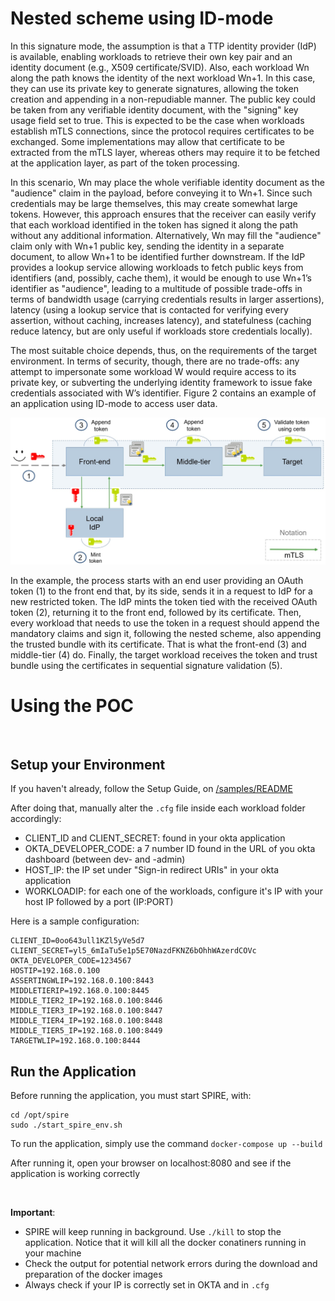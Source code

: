 # Nested scheme using ID-mode

In this signature mode, the assumption is that a TTP identity provider (IdP) is available, enabling workloads to retrieve their own key pair and an identity document (e.g., X509 certificate/SVID). Also, each workload Wn along the path knows the identity of the next workload Wn+1. In this case, they can use its private key to generate signatures, allowing the token creation and appending in a non-repudiable manner. The public key could be taken from any verifiable identity document, with the "signing" key usage field set to true. This is expected to be the case when workloads establish mTLS connections, since the protocol requires certificates to be exchanged. Some implementations may allow that certificate to be extracted from the mTLS layer, whereas others may require it to be fetched at the application layer, as part of the token processing.

In this scenario, Wn may place the whole verifiable identity document as the "audience" claim in the payload, before conveying it to Wn+1. Since such credentials may be large themselves, this may create somewhat large tokens. However, this approach ensures that the receiver can easily verify that each workload identified in the token has signed it along the path without any additional information. Alternatively, Wn may fill the "audience" claim only with Wn+1 public key, sending the identity in a separate document, to allow Wn+1 to be identified further downstream. If the IdP provides a lookup service allowing workloads to fetch public keys from identifiers (and, possibly, cache them), it would be enough to use Wn+1’s identifier as "audience", leading to a multitude of possible trade-offs in terms of bandwidth usage (carrying credentials results in larger assertions), latency (using a lookup service that is contacted for verifying every assertion, without caching, increases latency), and statefulness (caching reduce latency, but are only useful if workloads store credentials locally).  

The most suitable choice depends, thus, on the requirements of the target environment. In terms of security, though, there are no trade-offs: any attempt to impersonate some workload W would require access to its private key, or subverting the underlying identity framework to issue fake credentials associated with W’s identifier. Figure 2 contains an example of an application using ID-mode to access user data.

![alt text](https://github.com/HPE-USP-SPIRE/signed-assertions/blob/main/doc/idmode.jpg)


In the example, the process starts with an end user providing an OAuth token (1) to the front end that, by its side, sends it in a request to IdP for a new restricted token. The IdP mints the token tied with the received OAuth token (2), returning it to the front end, followed by its certificate. Then, every workload that needs to use the token in a request should append the mandatory claims and sign it, following the nested scheme, also appending the trusted bundle with its certificate. That is what the front-end (3) and middle-tier (4) do. Finally, the target workload receives the token and trust bundle using the certificates in sequential signature validation (5).

# Using the POC

</br>

## Setup your Environment

If you haven't already, follow the Setup Guide, on [/samples/README](../README.MD) 

After doing that, manually alter the `.cfg` file inside each workload folder accordingly:

- CLIENT_ID and CLIENT_SECRET: found in your okta application
- OKTA_DEVELOPER_CODE: a 7 number ID found in the URL of you okta dashboard (between dev- and -admin)
- HOST_IP: the IP set under "Sign-in redirect URIs" in your okta application
- WORKLOADIP: for each one of the workloads, configure it's IP with your host IP followed by a port (IP:PORT)

Here is a sample configuration:

```
CLIENT_ID=0oo643ull1KZl5yVe5d7
CLIENT_SECRET=yl5_6mIaTu5e1p5E70NazdFKNZ6bOhhWAzerdCOVc
OKTA_DEVELOPER_CODE=1234567
HOSTIP=192.168.0.100
ASSERTINGWLIP=192.168.0.100:8443
MIDDLETIERIP=192.168.0.100:8445
MIDDLE_TIER2_IP=192.168.0.100:8446
MIDDLE_TIER3_IP=192.168.0.100:8447
MIDDLE_TIER4_IP=192.168.0.100:8448
MIDDLE_TIER5_IP=192.168.0.100:8449
TARGETWLIP=192.168.0.100:8444
```

## Run the Application

Before running the application, you must start SPIRE, with: 
```
cd /opt/spire
sudo ./start_spire_env.sh
```

To run the application, simply use the command `docker-compose up --build`

After running it, open your browser on localhost:8080 and see if the application is working correctly

</br>

**Important**:

- SPIRE will keep running in background. Use `./kill` to stop the application. Notice that it will kill all the docker conatiners running in your machine
- Check the output for potential network errors during the download and preparation of the docker images
- Always check if your IP is correctly set in OKTA and in `.cfg`

